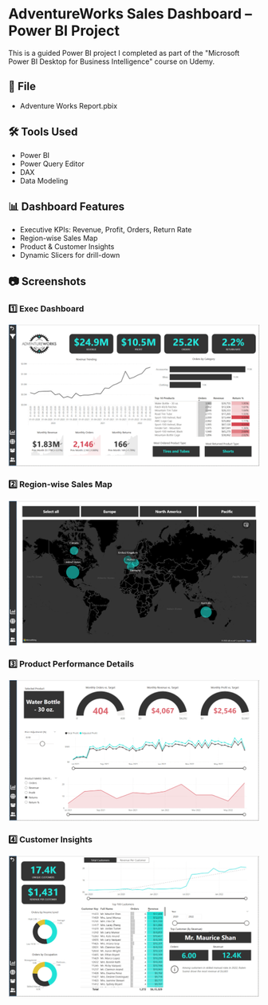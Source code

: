 # AdventureWorks Sales Dashboard – Power BI Project

This is a guided Power BI project I completed as part of the "Microsoft Power BI Desktop for Business Intelligence" course on Udemy.

## 📁 File
- Adventure Works Report.pbix

## 🛠 Tools Used
- Power BI
- Power Query Editor
- DAX
- Data Modeling

## 📊 Dashboard Features
- Executive KPIs: Revenue, Profit, Orders, Return Rate
- Region-wise Sales Map
- Product & Customer Insights
- Dynamic Slicers for drill-down

## 📷 Screenshots

### 1️⃣ Exec Dashboard  
![Exec Dashboard](Exec%20Dashboard.png)

### 2️⃣ Region-wise Sales Map  
![Sales Map](Map.png)

### 3️⃣ Product Performance Details  
![Product Detail](Product%20Detail.png)

### 4️⃣ Customer Insights  
![Customer Detail](Customer%20Detail.png)




